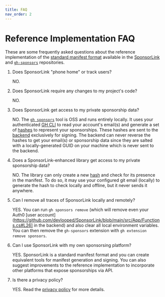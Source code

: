 ```yaml
---
title: FAQ
nav_order: 2
---
```

# Reference Implementation FAQ
<!-- #content -->
These are some frequently asked questions about the reference implementation 
of the [standard manifest format](spec.md) available in the 
[SponsorLink](https://github.com/devlooped/SponsorLink/) and 
[`gh-sponsors`](https://github.com/devlooped/gh-sponsors/) repositories.

1. Does SponsorLink "phone home" or track users?
   
   NO. 

2. Does SponsorLink require any changes to my project's code?

   NO.

3. Does SponsorLink get access to my private sponsorship data?

   NO. The [`gh sponsors`](https://github.com/devlooped/gh-sponsors) tool is 
   OSS and runs entirely locally. It uses your authenticated 
   [GH CLI](https://cli.github.com/) to read your account's email(s) and generate 
   a set of [hashes](spec.md#hashing) to represent your sponsorships. 
   These hashes are sent to the [backend](https://github.com/devlooped/SponsorLink/blob/main/src/App/Functions.cs#L57)
   exclusively for signing. The backend can never reverse the hashes to get 
   your email(s) or sponsorship data since they are salted with a locally-generated 
   GUID on your machine which is never sent to the backend.

4. Does a SponsorLink-enhanced library get access to my private sponsorship data?
   
   NO. The library can only create a new [hash](spec.md#hashing) and check for its 
   presence in the manifest. To do so, it may use your configured git email (locally) 
   to generate the hash to check locally and offline, but it never sends it anywhere.

5. Can I remove all traces of SponsorLink locally and remotely?
   
   YES. You can run `gh sponsors remove` (which will remove even your Auth0 
   [user account](https://github.com/devlooped/SponsorLink/blob/main/src/App/Functions.cs#L26] 
   in the backend) and also clear all local environment variables. You can 
   then remove the `gh-sponsors` extension with `gh extension remove sponsors`.

6. Can I use SponsorLink with my own sponsorsing platform?
   
   YES. SponsorLink is a standard manifest format and you can create equivalent 
   tools for manifest generation and signing. You can also suggest improvements 
   to the reference implementation to incorporate other platforms that expose 
   sponsorships via API.

7. Is there a privacy policy?
   
   YES. Read the [privacy policy](privacy.md) for more details.